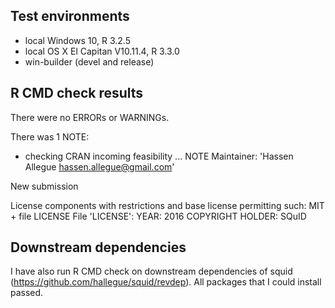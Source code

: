 ## Test environments
* local Windows 10, R 3.2.5
* local OS X El Capitan V10.11.4, R 3.3.0
* win-builder (devel and release)

## R CMD check results
There were no ERRORs or WARNINGs.

There was 1 NOTE:

* checking CRAN incoming feasibility ... NOTE
Maintainer: 'Hassen Allegue <hassen.allegue@gmail.com>'

New submission

License components with restrictions and base license permitting such:
  MIT + file LICENSE
File 'LICENSE':
  YEAR: 2016
  COPYRIGHT HOLDER: SQuID
  
## Downstream dependencies
I have also run R CMD check on downstream dependencies of squid 
(https://github.com/hallegue/squid/revdep). 
All packages that I could install passed.